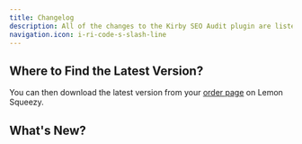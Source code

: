 ```yaml
---
title: Changelog
description: All of the changes to the Kirby SEO Audit plugin are listed here.
navigation.icon: i-ri-code-s-slash-line
---
```


## Where to Find the Latest Version?

You can then download the latest version from your [order page](https://app.lemonsqueezy.com/my-orders) on Lemon Squeezy.

## What's New?
